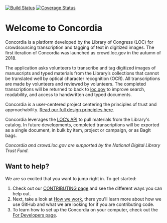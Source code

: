 [![Build Status](https://travis-ci.org/LibraryOfCongress/concordia.svg?branch=master)](https://travis-ci.org/LibraryOfCongress/concordia)
[![Coverage Status](https://coveralls.io/repos/github/LibraryOfCongress/concordia/badge.svg?branch=master)](https://coveralls.io/github/LibraryOfCongress/concordia?branch=master)

# Welcome to Concordia

Concordia is a platform developed by the Library of Congress (LOC) for crowdsourcing transcription and tagging of text in digitized images. The first iteration of Concordia was launched as crowd.loc.gov in the autumn of 2018.

The application asks volunteers to transcribe and tag digitized images of manuscripts and typed materials from the Library’s collections that cannot be translated well by optical character recognition (OCR). All transcriptions are made by volunteers and reviewed by volunteers. The completed transcriptions will be returned to back to [loc.gov](https://www.loc.gov/) to improve search, readability, and access to handwritten and typed documents. 

Concordia is a user-centered project centering the principles of trust and approachability.  [Read our full design principles here](https://github.com/LibraryOfCongress/concordia/blob/master/docs/design-principles.md).

Concordia leverages the [LOC’s API](https://libraryofcongress.github.io/data-exploration/) to pull materials from the Library's catalog. In future developments, completed transcriptions will be exported as a single document, in bulk by item, project or campaign, or as BagIt bags.

_Concordia and crowd.loc.gov are supported by the National Digital Library Trust Fund._

## Want to help?

We are so excited that you want to jump right in. To get started:

1. Check out our [CONTRIBUTING page](docs/CONTRIBUTING.md) and see the different ways you can help out.
2. Next, take a look at [How we work](docs/how-we-work.md), there you'll learn more about how we use GitHub and what we are looking for if you are contributing code.
3. To learn how to set up the Concordia on your computer, check out the [For Developers page](docs/for-developers.md).

